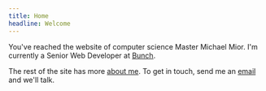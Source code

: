 ```yaml
---
title: Home
headline: Welcome
---
```

You've reached the website of computer science Master Michael Mior. I'm currently a Senior Web Developer at [Bunch](http://www.joinbunch.com/).

The rest of the site has more [about me](/about/).
To get in touch, send me an [email](mailto:michael.mior@gmail.com) and we'll talk.
